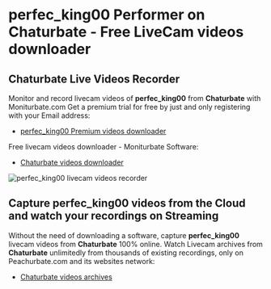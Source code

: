 # perfec_king00 Performer on Chaturbate - Free LiveCam videos downloader

## Chaturbate Live Videos Recorder

Monitor and record livecam videos of **perfec_king00** from **Chaturbate** with Moniturbate.com
Get a premium trial for free by just and only registering with your Email address:
* [perfec_king00 Premium videos downloader](https://moniturbate.com/request-demo-licence-key.html)

Free livecam videos downloader - Moniturbate Software:
* [Chaturbate videos downloader](https://moniturbate.com/moniturbate-download-software.html)

![perfec_king00 livecam videos recorder](https://peachurnet.com/templates/moniturbate-software.png)


## Capture perfec_king00 videos from the Cloud and watch your recordings on Streaming

Without the need of downloading a software, capture **perfec_king00** livecam videos from **Chaturbate** 100% online.
Watch Livecam archives from **Chaturbate** unlimitedly from thousands of existing recordings, only on Peachurbate.com and its websites network:
* [Chaturbate videos archives](https://peachurnet.com/)